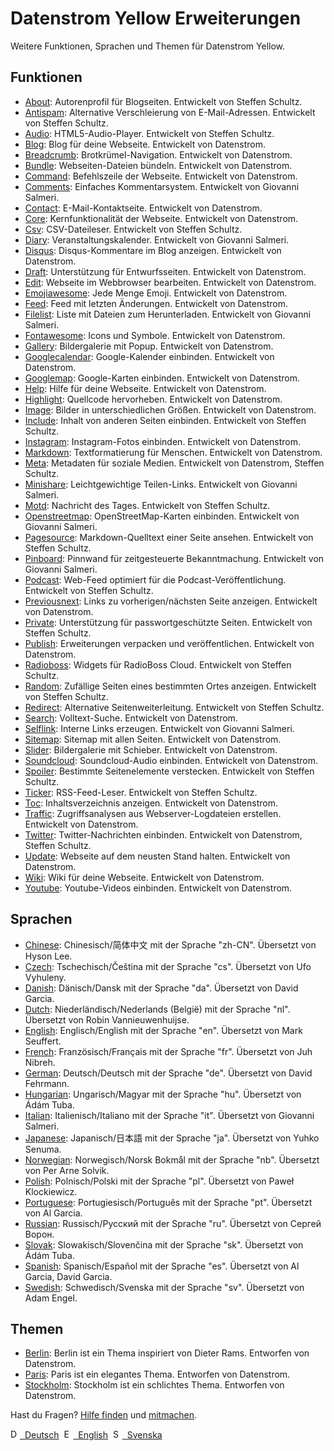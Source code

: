 # Datenstrom Yellow Erweiterungen

Weitere Funktionen, Sprachen und Themen für Datenstrom Yellow.

## Funktionen

* [About](https://github.com/schulle4u/yellow-extensions-schulle4u/tree/master/about/README-de.md):
  Autorenprofil für Blogseiten. Entwickelt von Steffen Schultz.
* [Antispam](https://github.com/schulle4u/yellow-extensions-schulle4u/tree/master/antispam/README-de.md):
  Alternative Verschleierung von E-Mail-Adressen. Entwickelt von Steffen Schultz.
* [Audio](https://github.com/schulle4u/yellow-extensions-schulle4u/tree/master/audio/README-de.md):
  HTML5-Audio-Player. Entwickelt von Steffen Schultz.
* [Blog](https://github.com/datenstrom/yellow-extensions/tree/master/source/blog/README-de.md): 
  Blog für deine Webseite. Entwickelt von Datenstrom.
* [Breadcrumb](https://github.com/datenstrom/yellow-extensions/tree/master/source/breadcrumb/README-de.md): 
  Brotkrümel-Navigation. Entwickelt von Datenstrom.
* [Bundle](https://github.com/datenstrom/yellow-extensions/tree/master/source/bundle/README-de.md): 
  Webseiten-Dateien bündeln. Entwickelt von Datenstrom.
* [Command](https://github.com/datenstrom/yellow-extensions/tree/master/source/command/README-de.md): 
  Befehlszeile der Webseite. Entwickelt von Datenstrom.
* [Comments](https://github.com/GiovanniSalmeri/yellow-comments):
  Einfaches Kommentarsystem. Entwickelt von Giovanni Salmeri.
* [Contact](https://github.com/datenstrom/yellow-extensions/tree/master/source/contact/README-de.md): 
  E-Mail-Kontaktseite. Entwickelt von Datenstrom.
* [Core](https://github.com/datenstrom/yellow-extensions/tree/master/source/core/README-de.md): 
  Kernfunktionalität der Webseite. Entwickelt von Datenstrom.
* [Csv](https://github.com/schulle4u/yellow-extensions-schulle4u/tree/master/csv/README-de.md):
  CSV-Dateileser. Entwickelt von Steffen Schultz.
* [Diary](https://github.com/GiovanniSalmeri/yellow-diary):
  Veranstaltungskalender. Entwickelt von Giovanni Salmeri.
* [Disqus](https://github.com/datenstrom/yellow-extensions/tree/master/source/disqus/README-de.md): 
  Disqus-Kommentare im Blog anzeigen. Entwickelt von Datenstrom.
* [Draft](https://github.com/datenstrom/yellow-extensions/tree/master/source/draft/README-de.md): 
  Unterstützung für Entwurfsseiten. Entwickelt von Datenstrom.
* [Edit](https://github.com/datenstrom/yellow-extensions/tree/master/source/edit/README-de.md): 
  Webseite im Webbrowser bearbeiten. Entwickelt von Datenstrom.
* [Emojiawesome](https://github.com/datenstrom/yellow-extensions/tree/master/source/emojiawesome/README-de.md): 
  Jede Menge Emoji. Entwickelt von Datenstrom.
* [Feed](https://github.com/datenstrom/yellow-extensions/tree/master/source/feed/README-de.md): 
  Feed mit letzten Änderungen. Entwickelt von Datenstrom.
* [Filelist](https://github.com/GiovanniSalmeri/yellow-filelist):
  Liste mit Dateien zum Herunterladen. Entwickelt von Giovanni Salmeri.
* [Fontawesome](https://github.com/datenstrom/yellow-extensions/tree/master/source/fontawesome/README-de.md): 
  Icons und Symbole. Entwickelt von Datenstrom.
* [Gallery](https://github.com/datenstrom/yellow-extensions/tree/master/source/gallery/README-de.md): 
  Bildergalerie mit Popup. Entwickelt von Datenstrom.
* [Googlecalendar](https://github.com/datenstrom/yellow-extensions/tree/master/source/googlecalendar/README-de.md): 
  Google-Kalender einbinden. Entwickelt von Datenstrom.
* [Googlemap](https://github.com/datenstrom/yellow-extensions/tree/master/source/googlemap/README-de.md): 
  Google-Karten einbinden. Entwickelt von Datenstrom.
* [Help](https://github.com/datenstrom/yellow-extensions/tree/master/source/help/README-de.md): 
  Hilfe für deine Webseite. Entwickelt von Datenstrom.
* [Highlight](https://github.com/datenstrom/yellow-extensions/tree/master/source/highlight/README-de.md): 
  Quellcode hervorheben. Entwickelt von Datenstrom.
* [Image](https://github.com/datenstrom/yellow-extensions/tree/master/source/image/README-de.md): 
  Bilder in unterschiedlichen Größen. Entwickelt von Datenstrom.
* [Include](https://github.com/schulle4u/yellow-extensions-schulle4u/tree/master/include/README-de.md): 
  Inhalt von anderen Seiten einbinden. Entwickelt von Steffen Schultz.
* [Instagram](https://github.com/datenstrom/yellow-extensions/tree/master/source/instagram/README-de.md): 
  Instagram-Fotos einbinden. Entwickelt von Datenstrom.
* [Markdown](https://github.com/datenstrom/yellow-extensions/tree/master/source/markdown/README-de.md): 
  Textformatierung für Menschen. Entwickelt von Datenstrom.
* [Meta](https://github.com/datenstrom/yellow-extensions/tree/master/source/meta/README-de.md):
  Metadaten für soziale Medien. Entwickelt von Datenstrom, Steffen Schultz.
* [Minishare](https://github.com/GiovanniSalmeri/yellow-minishare):
  Leichtgewichtige Teilen-Links. Entwickelt von Giovanni Salmeri.
* [Motd](https://github.com/schulle4u/yellow-extensions-schulle4u/tree/master/motd/README-de.md):
  Nachricht des Tages. Entwickelt von Steffen Schultz.
* [Openstreetmap](https://github.com/GiovanniSalmeri/yellow-openstreetmap):
  OpenStreetMap-Karten einbinden. Entwickelt von Giovanni Salmeri.
* [Pagesource](https://github.com/schulle4u/yellow-extensions-schulle4u/tree/master/pagesource/README-de.md): 
  Markdown-Quelltext einer Seite ansehen. Entwickelt von Steffen Schultz.
* [Pinboard](https://github.com/GiovanniSalmeri/yellow-pinboard):
  Pinnwand für zeitgesteuerte Bekanntmachung. Entwickelt von Giovanni Salmeri.
* [Podcast](https://github.com/schulle4u/yellow-extensions-schulle4u/tree/master/podcast/README-de.md): 
  Web-Feed optimiert für die Podcast-Veröffentlichung. Entwickelt von Steffen Schultz.
* [Previousnext](https://github.com/datenstrom/yellow-extensions/tree/master/source/previousnext/README-de.md): 
  Links zu vorherigen/nächsten Seite anzeigen. Entwickelt von Datenstrom.
* [Private](https://github.com/schulle4u/yellow-extensions-schulle4u/tree/master/private/README-de.md): 
  Unterstützung für passwortgeschützte Seiten. Entwickelt von Steffen Schultz.
* [Publish](https://github.com/datenstrom/yellow-extensions/tree/master/source/publish/README-de.md): 
  Erweiterungen verpacken und veröffentlichen. Entwickelt von Datenstrom.
* [Radioboss](https://github.com/schulle4u/yellow-extensions-schulle4u/tree/master/radioboss/README-de.md): 
  Widgets für RadioBoss Cloud. Entwickelt von Steffen Schultz.
* [Random](https://github.com/schulle4u/yellow-extensions-schulle4u/tree/master/random/README-de.md): 
  Zufällige Seiten eines bestimmten Ortes anzeigen. Entwickelt von Steffen Schultz.
* [Redirect](https://github.com/schulle4u/yellow-extensions-schulle4u/tree/master/redirect/README-de.md): 
  Alternative Seitenweiterleitung. Entwickelt von Steffen Schultz.
* [Search](https://github.com/datenstrom/yellow-extensions/tree/master/source/search/README-de.md): 
  Volltext-Suche. Entwickelt von Datenstrom.
* [Selflink](https://github.com/GiovanniSalmeri/yellow-selflink):
  Interne Links erzeugen. Entwickelt von Giovanni Salmeri.
* [Sitemap](https://github.com/datenstrom/yellow-extensions/tree/master/source/sitemap/README-de.md): 
  Sitemap mit allen Seiten. Entwickelt von Datenstrom.
* [Slider](https://github.com/datenstrom/yellow-extensions/tree/master/source/slider/README-de.md): 
  Bildergalerie mit Schieber. Entwickelt von Datenstrom.
* [Soundcloud](https://github.com/datenstrom/yellow-extensions/tree/master/source/soundcloud/README-de.md): 
  Soundcloud-Audio einbinden. Entwickelt von Datenstrom.
* [Spoiler](https://github.com/schulle4u/yellow-extensions-schulle4u/tree/master/spoiler/README-de.md):
  Bestimmte Seitenelemente verstecken. Entwickelt von Steffen Schultz.
* [Ticker](https://github.com/schulle4u/yellow-extensions-schulle4u/tree/master/ticker/README-de.md): 
  RSS-Feed-Leser. Entwickelt von Steffen Schultz.
* [Toc](https://github.com/datenstrom/yellow-extensions/tree/master/source/toc/README-de.md): 
  Inhaltsverzeichnis anzeigen. Entwickelt von Datenstrom.
* [Traffic](https://github.com/datenstrom/yellow-extensions/tree/master/source/traffic/README-de.md): 
  Zugriffsanalysen aus Webserver-Logdateien erstellen. Entwickelt von Datenstrom.
* [Twitter](https://github.com/datenstrom/yellow-extensions/tree/master/source/twitter/README-de.md): 
  Twitter-Nachrichten einbinden. Entwickelt von Datenstrom, Steffen Schultz.
* [Update](https://github.com/datenstrom/yellow-extensions/tree/master/source/update/README-de.md): 
  Webseite auf dem neusten Stand halten. Entwickelt von Datenstrom.
* [Wiki](https://github.com/datenstrom/yellow-extensions/tree/master/source/wiki/README-de.md): 
  Wiki für deine Webseite. Entwickelt von Datenstrom.
* [Youtube](https://github.com/datenstrom/yellow-extensions/tree/master/source/youtube/README-de.md): 
  Youtube-Videos einbinden. Entwickelt von Datenstrom.

## Sprachen

* [Chinese](https://github.com/datenstrom/yellow-extensions/tree/master/source/chinese): Chinesisch/简体中文 mit der Sprache "zh-CN". Übersetzt von Hyson Lee.
* [Czech](https://github.com/datenstrom/yellow-extensions/tree/master/source/czech): Tschechisch/Čeština mit der Sprache "cs". Übersetzt von Ufo Vyhuleny.
* [Danish](https://github.com/datenstrom/yellow-extensions/tree/master/source/danish): Dänisch/Dansk mit der Sprache "da". Übersetzt von David Garcia.
* [Dutch](https://github.com/datenstrom/yellow-extensions/tree/master/source/dutch): Niederländisch/Nederlands (België) mit der Sprache "nl". Übersetzt von Robin Vannieuwenhuijse.
* [English](https://github.com/datenstrom/yellow-extensions/tree/master/source/english): Englisch/English mit der Sprache "en". Übersetzt von Mark Seuffert.
* [French](https://github.com/datenstrom/yellow-extensions/tree/master/source/french): Französisch/Français mit der Sprache "fr". Übersetzt von Juh Nibreh.
* [German](https://github.com/datenstrom/yellow-extensions/tree/master/source/german): Deutsch/Deutsch mit der Sprache "de". Übersetzt von David Fehrmann.
* [Hungarian](https://github.com/datenstrom/yellow-extensions/tree/master/source/hungarian): Ungarisch/Magyar mit der Sprache "hu". Übersetzt von Ádám Tuba.
* [Italian](https://github.com/datenstrom/yellow-extensions/tree/master/source/italian): Italienisch/Italiano mit der Sprache "it". Übersetzt von Giovanni Salmeri.
* [Japanese](https://github.com/datenstrom/yellow-extensions/tree/master/source/japanese): Japanisch/日本語 mit der Sprache "ja". Übersetzt von Yuhko Senuma.
* [Norwegian](https://github.com/datenstrom/yellow-extensions/tree/master/source/norwegian): Norwegisch/Norsk Bokmål mit der Sprache "nb". Übersetzt von Per Arne Solvik.
* [Polish](https://github.com/datenstrom/yellow-extensions/tree/master/source/polish): Polnisch/Polski mit der Sprache "pl". Übersetzt von Paweł Klockiewicz.
* [Portuguese](https://github.com/datenstrom/yellow-extensions/tree/master/source/portuguese): Portugiesisch/Português mit der Sprache "pt". Übersetzt von Al Garcia.
* [Russian](https://github.com/datenstrom/yellow-extensions/tree/master/source/russian): Russisch/Русский mit der Sprache "ru". Übersetzt von Сергей Ворон.
* [Slovak](https://github.com/datenstrom/yellow-extensions/tree/master/source/slovak): Slowakisch/Slovenčina mit der Sprache "sk". Übersetzt von Ádám Tuba.
* [Spanish](https://github.com/datenstrom/yellow-extensions/tree/master/source/spanish): Spanisch/Español mit der Sprache "es". Übersetzt von Al Garcia, David Garcia.
* [Swedish](https://github.com/datenstrom/yellow-extensions/tree/master/source/swedish): Schwedisch/Svenska mit der Sprache "sv". Übersetzt von Adam Engel.

## Themen

* [Berlin](https://github.com/datenstrom/yellow-extensions/tree/master/source/berlin/README-de.md): 
  Berlin ist ein Thema inspiriert von Dieter Rams. Entworfen von Datenstrom.
* [Paris](https://github.com/datenstrom/yellow-extensions/tree/master/source/paris/README-de.md): 
  Paris ist ein elegantes Thema. Entworfen von Datenstrom.
* [Stockholm](https://github.com/datenstrom/yellow-extensions/tree/master/source/stockholm/README-de.md): 
  Stockholm ist ein schlichtes Thema. Entworfen von Datenstrom.

Hast du Fragen? [Hilfe finden](https://datenstrom.se/de/yellow/help/) und [mitmachen](https://datenstrom.se/de/yellow/help/contributing-guidelines).

<p>
<a href="README-de.md"><img src="https://raw.githubusercontent.com/datenstrom/yellow-extensions/master/source/help/language-de.png" width="15" height="15" alt="Deutsch">&nbsp; Deutsch</a>&nbsp;
<a href="README.md"><img src="https://raw.githubusercontent.com/datenstrom/yellow-extensions/master/source/help/language-en.png" width="15" height="15" alt="English">&nbsp; English</a>&nbsp;
<a href="README-sv.md"><img src="https://raw.githubusercontent.com/datenstrom/yellow-extensions/master/source/help/language-sv.png" width="15" height="15" alt="Svenska">&nbsp; Svenska</a>&nbsp;
</p>
